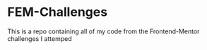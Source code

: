 # FEM-Challenges

This is a repo containing all of my code from the Frontend-Mentor challenges I attemped
